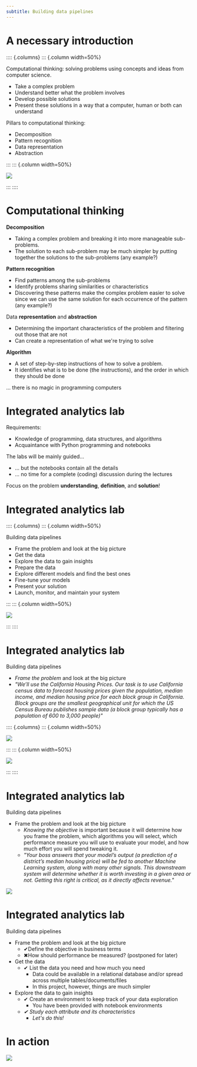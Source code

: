 ```yaml
---
subtitle: Building data pipelines
---
```


# A necessary introduction

:::: {.columns}
::: {.column width=50%}

Computational thinking: solving problems using concepts and ideas from computer science.

* Take a complex problem
* Understand better what the problem involves
* Develop possible solutions
* Present these solutions in a way that a computer, human or both can understand

Pillars to computational thinking:

* Decomposition
* Pattern recognition
* Data representation
* Abstraction

:::
::: {.column width=50%}

![](imgs/slides62.png)

:::
::::

# Computational thinking

**Decomposition**

* Taking a complex problem and breaking it into more manageable sub-problems.
* The solution to each sub-problem may be much simpler by putting together the solutions to the sub-problems (any example?)

**Pattern recognition**

* Find patterns among the sub-problems
* Identify problems sharing similarities or characteristics
* Discovering these patterns make the complex problem easier to solve since we can use the same solution for each occurrence of the pattern (any example?)

Data **representation** and **abstraction**

* Determining the important characteristics of the problem and filtering out those that are not
* Can create a representation of what we're trying to solve

**Algorithm**

* A set of step-by-step instructions of how to solve a problem.
* It identifies what is to be done (the instructions), and the order in which they should be done

... there is no magic in programming computers

# Integrated analytics lab

Requirements:

* Knowledge of programming, data structures, and algorithms
* Acquaintance with Python programming and notebooks

The labs will be mainly guided...

* ... but the notebooks contain all the details
* ... no time for a complete (coding) discussion during the lectures

Focus on the problem **understanding**, **definition**, and **solution**!

# Integrated analytics lab

:::: {.columns}
::: {.column width=50%}

Building data pipelines

* Frame the problem and look at the big picture
* Get the data
* Explore the data to gain insights
* Prepare the data
* Explore different models and find the best ones
* Fine-tune your models
* Present your solution
* Launch, monitor, and maintain your system

:::
::: {.column width=50%}

![](imgs/slides63.png)

:::
::::

# Integrated analytics lab

Building data pipelines

* _Frame the problem_ and look at the big picture
* _"We’ll use the California Housing Prices. Our task is to use California census data to forecast housing prices given the population, median income, and median housing price for each block group in California. Block groups are the smallest geographical unit for which the US Census Bureau publishes sample data (a block group typically has a population of 600 to 3,000 people)"_

:::: {.columns}
::: {.column width=50%}

![](imgs/slides65.png)

:::
::: {.column width=50%}

![](imgs/slides66.png)

:::
::::

# Integrated analytics lab

Building data pipelines

* Frame the problem and look at the big picture
  * _Knowing the objective_ is important because it will determine how you frame the problem, which algorithms you will select, which performance measure you will use to evaluate your model, and how much effort you will spend tweaking it.
  * _"Your boss answers that your model’s output (a prediction of a district’s median housing price) will be fed to another Machine Learning system, along with many other signals. This downstream system will determine whether it is worth investing in a given area or not. Getting this right is critical, as it directly affects revenue."_

![](imgs/slides67.png)

# Integrated analytics lab

Building data pipelines

* Frame the problem and look at the big picture
  * ✔Define the objective in business terms
  * ✖How should performance be measured? (postponed for later)
* Get the data
  * ✔ List the data you need and how much you need
    * Data could be available in a relational database and/or spread across multiple tables/documents/files
    * In this project, however, things are much simpler
* Explore the data to gain insights
  * ✔ Create an environment to keep track of your data exploration
    * You have been provided with notebook environments
  * _✔ Study each attribute and its characteristics_
    * _Let's do this!_

# In action

![](imgs/slides68.png)